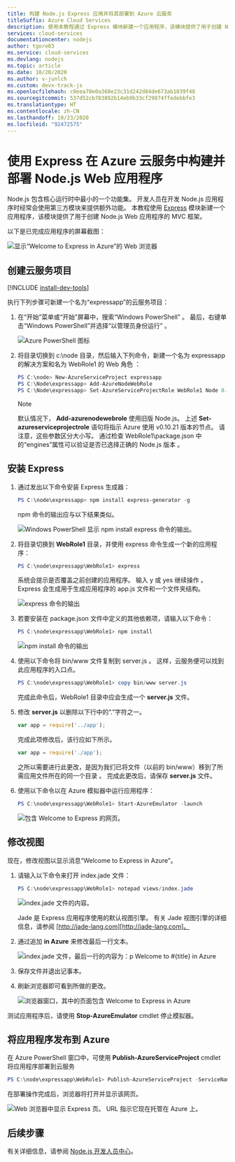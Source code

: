 ```yaml
---
title: 构建 Node.js Express 应用并将其部署到 Azure 云服务
titleSuffix: Azure Cloud Services
description: 使用本教程通过 Express 模块新建一个应用程序，该模块提供了用于创建 Node.js Web 应用程序的 MVC 框架。
services: cloud-services
documentationcenter: nodejs
author: tgore03
ms.service: cloud-services
ms.devlang: nodejs
ms.topic: article
ms.date: 10/20/2020
ms.author: v-junlch
ms.custom: devx-track-js
ms.openlocfilehash: c0eea70e0a368e23c31d242d84de673ab1039f48
ms.sourcegitcommit: 537d52cb783892b14eb9b33cf29874ffedebbfe3
ms.translationtype: HT
ms.contentlocale: zh-CN
ms.lasthandoff: 10/23/2020
ms.locfileid: "92472575"
---
```

# <a name="build-and-deploy-a-nodejs-web-application-using-express-on-an-azure-cloud-services"></a>使用 Express 在 Azure 云服务中构建并部署 Node.js Web 应用程序

Node.js 包含核心运行时中最小的一个功能集。
开发人员在开发 Node.js 应用程序时经常会使用第三方模块来提供额外功能。 本教程使用 [Express](https://github.com/expressjs/express) 模块新建一个应用程序，该模块提供了用于创建 Node.js Web 应用程序的 MVC 框架。

以下是已完成应用程序的屏幕截图：

![显示“Welcome to Express in Azure”的 Web 浏览器](./media/cloud-services-nodejs-develop-deploy-express-app/node36.png)

## <a name="create-a-cloud-service-project"></a>创建云服务项目
[!INCLUDE [install-dev-tools](../../includes/install-dev-tools.md)]

执行下列步骤可新建一个名为“expressapp”的云服务项目：

1. 在“开始”菜单或“开始”屏幕中，搜索“Windows PowerShell”    。 最后，右键单击“Windows PowerShell”并选择“以管理员身份运行”   。

    ![Azure PowerShell 图标](./media/cloud-services-nodejs-develop-deploy-express-app/azure-powershell-start.png)
2. 将目录切换到 c:\\node 目录，然后输入下列命令，新建一个名为 expressapp 的解决方案和名为 WebRole1 的 Web 角色    ：

   ```powershell
   PS C:\node> New-AzureServiceProject expressapp
   PS C:\Node\expressapp> Add-AzureNodeWebRole
   PS C:\Node\expressapp> Set-AzureServiceProjectRole WebRole1 Node 0.10.21
   ```

   > [!NOTE]
   > 默认情况下， **Add-azurenodewebrole** 使用旧版 Node.js。 上述 **Set-azureserviceprojectrole** 语句将指示 Azure 使用 v0.10.21 版本的节点。  请注意，这些参数区分大小写。  通过检查 WebRole1\package.json 中的“engines”属性可以验证是否已选择正确的 Node.js 版本   。
>
>

## <a name="install-express"></a>安装 Express
1. 通过发出以下命令安装 Express 生成器：

    ```powershell
    PS C:\node\expressapp> npm install express-generator -g
    ```

    npm 命令的输出应与以下结果类似。

    ![Windows PowerShell 显示 npm install express 命令的输出。](./media/cloud-services-nodejs-develop-deploy-express-app/express-g.png)
2. 将目录切换到 **WebRole1** 目录，并使用 express 命令生成一个新的应用程序：

    ```powershell
    PS C:\node\expressapp\WebRole1> express
    ```

    系统会提示是否覆盖之前创建的应用程序。 输入 y 或 yes 继续操作   。 Express 会生成用于生成应用程序的 app.js 文件和一个文件夹结构。

    ![express 命令的输出](./media/cloud-services-nodejs-develop-deploy-express-app/node23.png)
3. 若要安装在 package.json 文件中定义的其他依赖项，请输入以下命令：

    ```powershell
    PS C:\node\expressapp\WebRole1> npm install
    ```

   ![npm install 命令的输出](./media/cloud-services-nodejs-develop-deploy-express-app/node26.png)
4. 使用以下命令将 bin/www 文件复制到 server.js   。 这样，云服务便可以找到此应用程序的入口点。

    ```powershell
    PS C:\node\expressapp\WebRole1> copy bin/www server.js
    ```

   完成此命令后，WebRole1 目录中应会生成一个 **server.js** 文件。
5. 修改 **server.js** 以删除以下行中的“.”字符之一。

    ```js
    var app = require('../app');
    ```

   完成此项修改后，该行应如下所示。

    ```js
    var app = require('./app');
    ```

   之所以需要进行此更改，是因为我们已将文件（以前的 bin/www）移到了所需应用文件所在的同一个目录  。 完成此更改后，请保存 **server.js** 文件。
6. 使用以下命令以在 Azure 模拟器中运行应用程序：

    ```powershell
    PS C:\node\expressapp\WebRole1> Start-AzureEmulator -launch
    ```

    ![包含 Welcome to Express 的网页。](./media/cloud-services-nodejs-develop-deploy-express-app/node28.png)

## <a name="modifying-the-view"></a>修改视图
现在，修改视图以显示消息“Welcome to Express in Azure”。

1. 请输入以下命令来打开 index.jade 文件：

    ```powershell
    PS C:\node\expressapp\WebRole1> notepad views/index.jade
    ```

   ![index.jade 文件的内容。](./media/cloud-services-nodejs-develop-deploy-express-app/getting-started-19.png)

   Jade 是 Express 应用程序使用的默认视图引擎。 有关 Jade 视图引擎的详细信息，请参阅 [http://jade-lang.com][http://jade-lang.com]。
2. 通过追加 **in Azure** 来修改最后一行文本。

   ![index.jade 文件，最后一行的内容为：p Welcome to \#{title} in Azure](./media/cloud-services-nodejs-develop-deploy-express-app/node31.png)
3. 保存文件并退出记事本。
4. 刷新浏览器即可看到所做的更改。

   ![浏览器窗口，其中的页面包含 Welcome to Express in Azure](./media/cloud-services-nodejs-develop-deploy-express-app/node32.png)

测试应用程序后，请使用 **Stop-AzureEmulator** cmdlet 停止模拟器。

## <a name="publishing-the-application-to-azure"></a>将应用程序发布到 Azure
在 Azure PowerShell 窗口中，可使用 **Publish-AzureServiceProject** cmdlet 将应用程序部署到云服务

```powershell
PS C:\node\expressapp\WebRole1> Publish-AzureServiceProject -ServiceName myexpressapp -Location "China North" -Launch
```

在部署操作完成后，浏览器将打开并显示该网页。

![Web 浏览器中显示 Express 页。 URL 指示它现在托管在 Azure 上。](./media/cloud-services-nodejs-develop-deploy-express-app/node36.png)

## <a name="next-steps"></a>后续步骤
有关详细信息，请参阅 [Node.js 开发人员中心](https://docs.microsoft.com/azure/developer/javascript/)。

[Node.js Web Application]: /cloud-services/cloud-services-nodejs-develop-deploy-app/
[Express]: https://expressjs.com/
[http://jade-lang.com]: http://jade-lang.com


